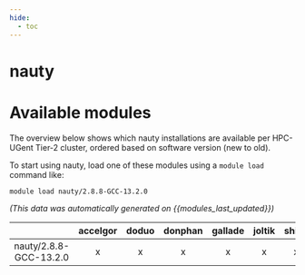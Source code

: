 ```yaml
---
hide:
  - toc
---
```


nauty
=====

# Available modules


The overview below shows which nauty installations are available per HPC-UGent Tier-2 cluster, ordered based on software version (new to old).

To start using nauty, load one of these modules using a `module load` command like:

```shell
module load nauty/2.8.8-GCC-13.2.0
```

*(This data was automatically generated on {{modules_last_updated}})*  

| |accelgor|doduo|donphan|gallade|joltik|shinx|skitty|
| :---: | :---: | :---: | :---: | :---: | :---: | :---: | :---: |
|nauty/2.8.8-GCC-13.2.0|x|x|x|x|x|x|x|
